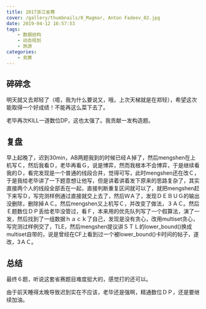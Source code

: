 ```yaml
---
title: 2017浙江省赛
cover: /gallery/thumbnails/0_Magmar, Anton Fadeev_02.jpg
date: 2019-04-12 16:57:53
tags: 
    - 数据结构
    - 动态规划
    - 旅游
categories: 
    - 竞赛
---
```


## 碎碎念

明天就又去郑轻了（噫，我为什么要说又，哦，上次天梯就是在郑轻），希望这次能取得一个好成绩！不能再这么菜下去了。

<!--more-->

老毕再次KILL一道数位DP，这也太强了。我贡献一发构造题。

## 复盘

早上起晚了，迟到30min，AB两题我到的时候已经Ａ掉了，然后mengshen在上机写Ｃ，然后我看Ｄ，老毕再看Ｇ，说是博弈，然而我根本不会博弈，于是继续看我的Ｄ，看完发现是一个普通的线段合并，觉得可写，此时mengshen还在改Ｃ，于是我给老毕讲了一下题意想让他写，但是讲着讲着发下原来的思路复杂了，其实直接两个人的线段全部丢在一起，直接判断重复区间就可以了，就把mengshen赶下来写Ｄ，写完测样例通过直接就交上去了，然后ＷＡ了，发现ＤＥＢＵＧ的输出没删除，删除掉ＡＣ。然后mengshen又上机写Ｃ，并改变了做法，３ＡＣ。然后Ｅ题数位ＤＰ丢给老毕没管过，看Ｆ，本来用的优先队列写了一个假算法，演了一发，然后找到了一组数据ｈａｃｋ了自己，发现是没有贪心，改用multiset贪心，写完测过样例交了，TLE，然后mengshen提议讲ＳＴＬ的lower_bound()换成multiset自带的，说是曾经在CF上看到过一个被lower_bound()卡时间的帖子，遂改，3ＡＣ。

## 总结

最终６题，听说这套省赛题目难度挺大的，感觉打的还可以。

由于前天睡得太晚导致迟到实在不应该，老毕还是强啊，精通数位ＤＰ，还是要继续加油。



